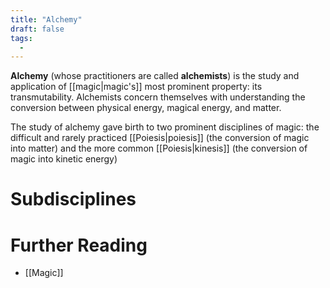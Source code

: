 ```yaml
---
title: "Alchemy"
draft: false
tags:
  - 
---
```


**Alchemy** (whose practitioners are called **alchemists**) is the study and application of [[magic|magic's]] most prominent property: its transmutability. Alchemists concern themselves with understanding the conversion between physical energy, magical energy, and matter.

The study of alchemy gave birth to two prominent disciplines of magic: the difficult and rarely practiced [[Poiesis|poiesis]] (the conversion of magic into matter) and the more common [[Poiesis|kinesis]] (the conversion of magic into kinetic energy)

# Subdisciplines

# Further Reading
- [[Magic]]